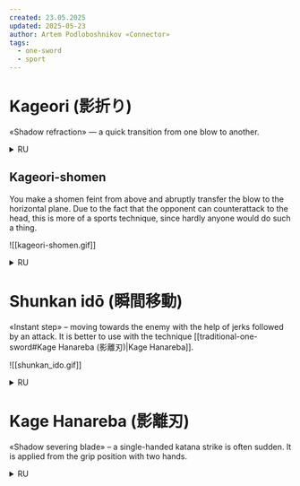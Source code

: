 ```yaml
---
created: 23.05.2025
updated: 2025-05-23
author: Artem Podloboshnikov «Connector»
tags:
  - one-sword
  - sport
---
```

# Kageori (影折り)
«Shadow refraction» — a quick transition from one blow to another.
<details>
<summary>RU</summary>
«Преломление тени» — быстрый переход от одного удара к другому.
</details>

## Kageori-shomen
You make a shomen feint from above and abruptly transfer the blow to the horizontal plane. Due to the fact that the opponent can counterattack to the head, this is more of a sports technique, since hardly anyone would do such a thing.

![[kageori-shomen.gif]]
<details>
<summary>RU</summary>
Делаешь финт «shomen» сверху и в резко переводишь удар в горизонт. Из-за того, что противник может контратаковать в голову – она больше спортивная, так как вряд ли кто-то стал такое делать.
</details>

# Shunkan idō (瞬間移動)
«Instant step» – moving towards the enemy with the help of jerks followed by an attack. It is better to use with the technique [[traditional-one-sword#Kage Hanareba (影離刃)|Kage Hanareba]].

![[shunkan_ido.gif]]
<details>
<summary>RU</summary>
«Мгновенный шаг» – перемещение к противнику с помощью рывков с последующей атакой. Лучше использовать с техникой Kage Hanareba.
</details>

# Kage Hanareba (影離刃)
«Shadow severing blade» – a single-handed katana strike is often sudden. It is applied from the grip position with two hands.
<details>
<summary>RU</summary>
«Теневой расставшийся клинок» – удар наносимый катаной с помощью одной руки, зачастую внезапный. Наносится из позиции хвата двумя руками.
</details>